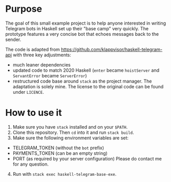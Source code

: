 # Purpose
The goal of this small example project is to help anyone interested in writing Telegram bots in Haskell set up their "base camp" very quickly. The prototype features a very concise bot that echoes messages back to the sender.

The code is adapted from https://github.com/klappvisor/haskell-telegram-api with three key adjustments:
* much leaner dependencies
* updated code to match 2020 Haskell (`enter` became `hoistServer` and `ServantError` became `ServerError`)
* restructured code base around `stack` as the project manager. 
The adaptation is solely mine. The license to the original code can be found under `LICENCE`.

# How to use it
1. Make sure you have `stack` installed and on your `$PATH`.
2. Clone this repository. Then `cd` into it and run `stack build`.
3. Make sure the following environment variables are set:
  - TELEGRAM_TOKEN (without the `bot` prefix)
  - PAYMENTS_TOKEN (can be an empty string)
  - PORT (as required by your server configuration)
Please do contact me for any question.
4. Run with `stack exec haskell-telegram-base-exe`. 

